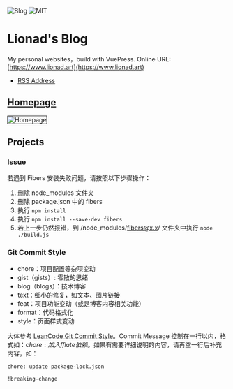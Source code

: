 ![Blog](https://img.shields.io/badge/Lionad--Guirotar-Blog-blueviolet)
![MIT](https://img.shields.io/badge/License-MIT-blue)

# Lionad's Blog

My personal websites，build with VuePress. Online URL: [https://www.lionad.art](https://www.lionad.art)

- [RSS Address](https://lionad.art/rss.xml)

## [Homepage](https://codepen.io/cmykpixels/pen/akYxmW)

<img src="https://mgear-image.oss-cn-shanghai.aliyuncs.com/assets/home.png" alt="Homepage" style="border: 1px solid" />

## Projects

### Issue

若遇到 Fibers 安装失败问题，请按照以下步骤操作：

1. 删除 node_modules 文件夹
2. 删除 package.json 中的 fibers
3. 执行 `npm install`
4. 执行 `npm install --save-dev fibers`
5. 若上一步仍然报错，到 /node_modules/fibers@x.x/ 文件夹中执行 `node ./build.js`

### Git Commit Style

* chore：项目配置等杂项变动
* gist（gists）: 零散的思绪
* blog（blogs）：技术博客
* text：细小的修复，如文本、图片链接
* feat：项目功能变动（或是博客内容相关功能）
* format：代码格式化
* style：页面样式变动

大体参考 [LeanCode Git Commit Style](https://open.leancloud.cn/git-commit-message/)。Commit Message 控制在一行以内，格式如：$chore: 加入 fflate 依赖$。如果有需要详细说明的内容，请再空一行后补充内容，如：

```
chore: update package-lock.json

!breaking-change
```

